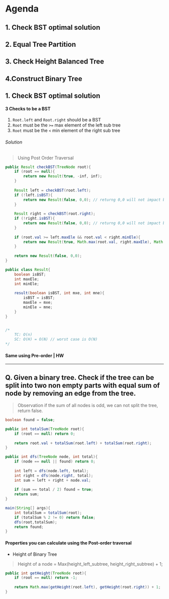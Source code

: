 # Agenda
## 1. Check BST optimal solution
## 2. Equal Tree Partition
## 3. Check Height Balanced Tree 
## 4.Construct Binary Tree 


## 1. Check BST optimal solution
#### 3 Checks to be  a BST
1. `Root.left` and `Root.right` should be a BST
2. `Root` must be the `>=` max element of the left sub tree
3. `Root` must be the `<` min element of the right sub tree

###### Solution
> Using Post Order Traversal

```java
public Result checkBST(TreeNode root){
	if (root == null){
		return new Result(true, -inf, inf);
	}
	
	Result left = checkBST(root.left);
	if (!left.isBST){
		return new Result(false, 0,0); // returng 0,0 will not impact bcz tree is not BST
	}
	
	Result right = checkBST(root.right);
	if (!right.isBST){
		return new Result(false, 0,0); // returng 0,0 will not impact bcz tree is not BST
	}
	
	if (root.val >= left.maxEle && root.val < right.minEle){
		return new Result(true, Math.max(root.val, right.maxEle), Math.min(root.val,left.minEle));
	}
	
	return new Result(false, 0,0);
}

public class Result{
	boolean isBST;
	int maxEle;
	int minEle;
	
	result(boolean isBST, int mxe, int mne){
		isBST = isBST;
		maxEle = mxe;
		minEle = mne;
	}
}


/*
	TC: O(n)
	SC: O(H) = O(N) // worst case is O(N)
*/
```


#### Same using Pre-order | HW

---
## Q. Given a binary tree. Check if the tree can be split into two non empty parts with equal sum of node by removing an edge from the tree.

> Observation
> 	if the sum of all nodes is odd, we can not split the tree, return false.


```java
boolean found = false;

public int totalSum(TreeNode root){
	if (root == null) return 0;
	
	return root.val + totalSum(root.left) + totalSum(root.right);
}

public int dfs(TreeNode node, int total){
	if (node == null || found) return 0;
	
	int left = dfs(node.left, total);
	int right = dfs(node.right, total);
	int sum = left + right + node.val;
	
	if (sum == total / 2) found = true;
	return sum;
}

main(String[] args){
	int totalSum = totalSum(root);
	if (totalSum % 2 != 0) return false;
	dfs(root,totalSum);
	return found;
}
```


#### Properties you can calculate using the Post-order traversal
- Height of Binary Tree

> Height of a node = Max(height_left_subtree, height_right_subtree) + 1;

```java
public int getHeight(TreeNode root){
	if (root == null) return -1;
	
	return Math.max(getHeight(root.left), getHeight(root.right)) + 1;
}
```
